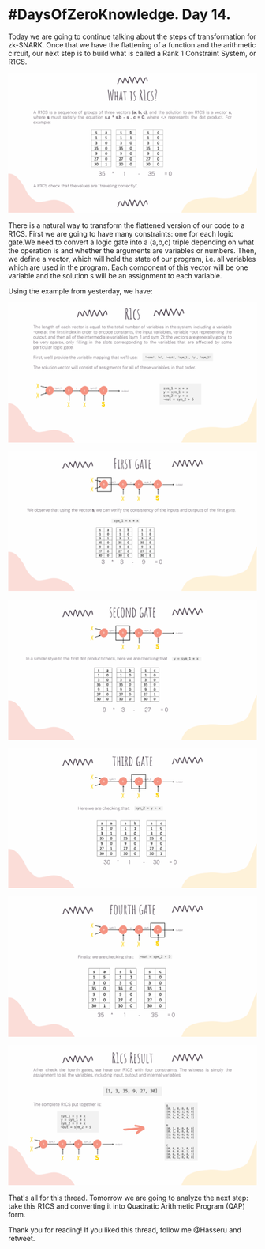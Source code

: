 # #DaysOfZeroKnowledge. Day 14.

Today we are going to continue talking about the steps of transformation for zk-SNARK. Once that we have the flattening of a function and the arithmetic circuit, our next step is to build what is called a Rank 1 Constraint System, or R1CS. 

![Whats is R1CS?](https://raw.githubusercontent.com/hasselalcala/DaysOfZeroKnowledge/main/images/zksnark_11.png)

There is a natural way to transform the flattened version of our code to a R1CS. First we are going to have many constraints: one for each logic gate.We need to convert a logic gate into a (a,b,c) triple depending on what the operation is and whether the arguments are variables or numbers. Then, we define a vector, which will hold the state of our program, i.e. all variables which are used in the program. Each component of this vector will be one variable and the solution s will be an assignment to each variable.

Using the example from yesterday, we have:

![R1CS example](https://raw.githubusercontent.com/hasselalcala/DaysOfZeroKnowledge/main/images/zksnark_12.png)

![First gate](https://raw.githubusercontent.com/hasselalcala/DaysOfZeroKnowledge/main/images/zksnark_13.png)

![Second gate](https://raw.githubusercontent.com/hasselalcala/DaysOfZeroKnowledge/main/images/zksnark_14.png)

![Third gate](https://raw.githubusercontent.com/hasselalcala/DaysOfZeroKnowledge/main/images/zksnark_15.png)

![Fourth gate](https://raw.githubusercontent.com/hasselalcala/DaysOfZeroKnowledge/main/images/zksnark_16.png)

![R1CS result](https://raw.githubusercontent.com/hasselalcala/DaysOfZeroKnowledge/main/images/zksnark17.png)

That's all for this thread. Tomorrow we are going to analyze the next step: take this R1CS and converting it into Quadratic Arithmetic Program (QAP) form.

Thank you for reading! If you liked this thread, follow me @Hasseru and retweet.
